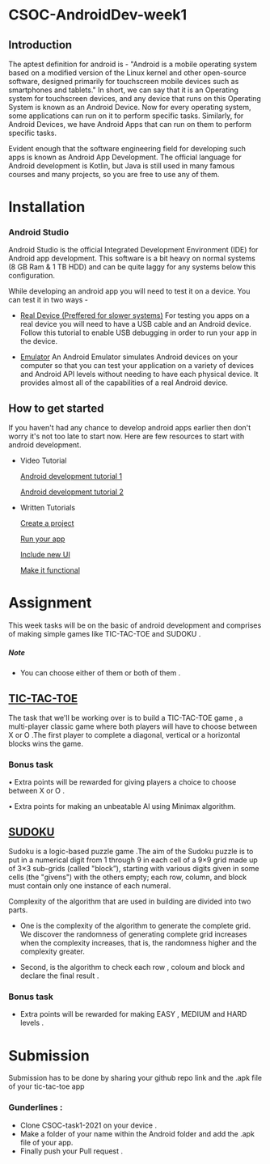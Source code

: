 # CSOC-AndroidDev-week1


##  Introduction
The aptest definition for android is - "Android is a mobile operating system based on a modified version of the Linux kernel and other open-source software, designed primarily for touchscreen mobile devices such as smartphones and tablets."
In short, we can say that it is an Operating system for touchscreen devices, and any device that runs on this Operating System is known as an Android Device. Now for every operating system, some applications can run on it to perform specific tasks. Similarly, for Android Devices, we have Android Apps that can run on them to perform specific tasks. 

Evident enough that the software engineering field for developing such apps is known as Android App Development. 
The official language for Android development is Kotlin, but Java is still used in many famous courses and many projects, so you are free to use any of them.

# Installation

### Android Studio

Android Studio is the official Integrated Development Environment (IDE) for Android app development. This software is a bit heavy on normal systems (8 GB Ram & 1 TB HDD) and can be quite laggy for any systems below this configuration. 

[](https://developer.android.com/studio/install)

While developing an android app you will need to test it on a device. You can test it in two ways - 

- [Real Device (Preffered for slower systems)](https://developer.android.com/studio/debug/dev-options)
For testing you apps on a real device you will need to have a USB cable and an Android device. Follow this tutorial to enable USB debugging in order to run your app in the device.

- [Emulator](https://developer.android.com/studio/run/emulator)
An Android Emulator simulates Android devices on your computer so that you can test your application on a variety of devices and Android API levels without needing to have each physical device. It provides almost all of the capabilities of a real Android device.


## How to get started

If you haven't had any chance to develop android apps earlier then don't worry it's not too late to start now. Here are few resources to start with android development. 

- Video Tutorial

   [Android development tutorial 1](https://www.youtube.com/playlist?list=PLUcsbZa0qzu3Mri2tL1FzZy-5SX75UJfb)
   
   [Android development tutorial 2](https://www.youtube.com/playlist?list=PLgCYzUzKIBE8TUoCyjomGFqzTFcJ05OaC)
- Written Tutorials

   [Create a project](https://developer.android.com/training/basics/firstapp/creating-project)
 
   [Run your app](https://developer.android.com/training/basics/firstapp/running-app)
 
   [Include new UI](https://developer.android.com/training/basics/firstapp/building-ui)
 
   [Make it functional](https://developer.android.com/training/basics/firstapp/starting-activity)

# Assignment

This week tasks will be on the basic of android development and comprises of making simple games like TIC-TAC-TOE and SUDOKU . 

##### Note 
- You can choose either of them or both of them . 

## [TIC-TAC-TOE](https://en.m.wikipedia.org/wiki/Tic-tac-toe)

The task that we'll be working over is to build a TIC-TAC-TOE game , a multi-player classic game where both players will have to choose between X or O .The first player to complete a diagonal, vertical or a horizontal blocks wins the game.

### Bonus task

• Extra points will be rewarded for giving players a choice to choose between X or O .

• Extra points for making an unbeatable AI using Minimax algorithm.


## [SUDOKU](https://en.wikipedia.org/wiki/Sudoku)

Sudoku is a logic-based puzzle game .The aim of the Sudoku puzzle is to put in a numerical digit from 1 through 9 in each
cell of a 9×9 grid made up of 3×3 sub-grids (called "block”), starting with various digits
given in some cells (the "givens") with the others empty; each row, column, and block
must contain only one instance of each numeral. 

Complexity of the algorithm that are used in building are divided into two parts. 
- One is the complexity of the algorithm to generate the complete grid. We discover the randomness of generating complete grid increases when the complexity increases, that is, the randomness higher and the complexity greater.

- Second, is the algorithm to check each row , coloum and block and declare the final result . 

### Bonus task

- Extra points will be rewarded for making EASY , MEDIUM and HARD levels . 

# Submission

Submission has to be done by sharing your github repo link and the .apk file of your tic-tac-toe app

### Gunderlines :

- Clone CSOC-task1-2021 on your device .
- Make a folder of your name within the Android folder and add the .apk file of your app.
- Finally push your Pull request .
